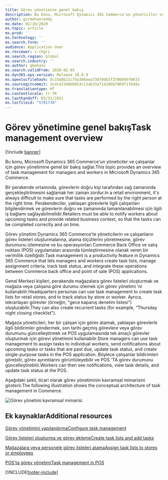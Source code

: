 ```yaml
---
title: Görev yönetimine genel bakış
description: Bu konu, Microsoft Dynamics 365 Commerce'un yöneticiler ve çalışanlar için görev yönetimine genel bir bakış sağlar.
author: gvrmohanreddy
ms.date: 02/10/2020
ms.topic: article
ms.prod: ''
ms.technology: ''
ms.search.form: ''
audience: Application User
ms.reviewer: v-chgri
ms.search.region: Global
ms.search.industry: ''
ms.author: gmohanv
ms.search.validFrom: 2020-02-03
ms.dyn365.ops.version: Release 10.0.9
ms.openlocfilehash: bc33a8b21c75a308aea738f0db1f3786695f0633
ms.sourcegitcommit: 3cdc42346bb653c13ab33a7142dbb7969f1f6dda
ms.translationtype: HT
ms.contentlocale: tr-TR
ms.lasthandoff: 03/31/2021
ms.locfileid: "5791739"
---
```

# <a name="task-management-overview"></a><span data-ttu-id="08538-103">Görev yönetimine genel bakış</span><span class="sxs-lookup"><span data-stu-id="08538-103">Task management overview</span></span>

[!include [banner](includes/banner.md)]

<span data-ttu-id="08538-104">Bu konu, Microsoft Dynamics 365 Commerce'un yöneticiler ve çalışanlar için görev yönetimine genel bir bakış sağlar.</span><span class="sxs-lookup"><span data-stu-id="08538-104">This topic provides an overview of task management for managers and workers in Microsoft Dynamics 365 Commerce.</span></span>

<span data-ttu-id="08538-105">Bir perakende ortamında, görevlerin doğru kişi tarafından sağ zamanında gerçekleştirilmesini sağlamak her zaman zordur.</span><span class="sxs-lookup"><span data-stu-id="08538-105">In a retail environment, it's always difficult to make sure that tasks are performed by the right person at the right time.</span></span> <span data-ttu-id="08538-106">Perakendeciler, yaklaşan görevlerle ilgili çalışanları bilgilendirmek ve görevlerin doğru ve zamanında tamamlanabilmesi için ilgili iş bağlamı sağlayabilmelidir.</span><span class="sxs-lookup"><span data-stu-id="08538-106">Retailers must be able to notify workers about upcoming tasks and provide related business context, so that the tasks can be completed correctly and on time.</span></span>

<span data-ttu-id="08538-107">Görev yönetimi Dynamics 365 Commerce'te yöneticilerin ve çalışanların görev listeleri oluşturmalarına, atama ölçütlerini yönetmesine, görev durumunu izlemesine ve bu operasyonları Commerce Back Office ve satış noktası (POS) uygulamaları arasında tümleştirmesine olanak veren bir verimlilik özelliğidir.</span><span class="sxs-lookup"><span data-stu-id="08538-107">Task management is a productivity feature in Dynamics 365 Commerce that lets managers and workers create task lists, manage assignment criteria, track task status, and integrate these operations between Commerce back office and point of sale (POS) applications.</span></span>

<span data-ttu-id="08538-108">Genel Merkezi kişileri, perakende mağazalara görev listeleri oluşturmak ve mağaza veya çalışana göre durumu izlemek için görev yönetimi 'ni kullanabilir.</span><span class="sxs-lookup"><span data-stu-id="08538-108">Headquarters personas can use task management to create task lists for retail stores, and to track status by store or worker.</span></span> <span data-ttu-id="08538-109">Ayrıca, tekrarlayan görevler (örneğin, "gece kapanış denetim listesi") oluşturabilir.</span><span class="sxs-lookup"><span data-stu-id="08538-109">They can also create recurrent tasks (for example, "Thursday night closing checklist").</span></span>

<span data-ttu-id="08538-110">Mağaza yöneticileri, her bir çalışan için görev atamak, yaklaşan görevlerle ilgili bildirimler göndermek, son tarihi geçmiş görevlere veya görev durumunu güncelleştirmek ve POS uygulamasında tek amaçlı görevler oluşturmak için görevi yönetimini kullanabilir.</span><span class="sxs-lookup"><span data-stu-id="08538-110">Store managers can use task management to assign tasks to individual workers, send notifications about upcoming tasks or tasks that are past due, update task status, and create single-purpose tasks in the POS application.</span></span> <span data-ttu-id="08538-111">Böylece çalışanlar bildirimleri görebilir, görev ayrıntılarını görüntüleyebilir ve POS 'TA görev durumunu güncelleştirebilir.</span><span class="sxs-lookup"><span data-stu-id="08538-111">Workers can then see notifications, view task details, and update task status at the POS.</span></span>

<span data-ttu-id="08538-112">Aşağıdaki şekil, ticari olarak görev yönetiminin kavramsal mimarisini gösterir.</span><span class="sxs-lookup"><span data-stu-id="08538-112">The following illustration shows the conceptual architecture of task management in Commerce.</span></span>

![Görev yönetimi kavramsal mimarisi](media/Tasks-management-conceptual-architecture.png)

## <a name="additional-resources"></a><span data-ttu-id="08538-114">Ek kaynaklar</span><span class="sxs-lookup"><span data-stu-id="08538-114">Additional resources</span></span>

[<span data-ttu-id="08538-115">Görev yönetimini yapılandırma</span><span class="sxs-lookup"><span data-stu-id="08538-115">Configure task management</span></span>](task-mgmt-configure.md)

[<span data-ttu-id="08538-116">Görev listeleri oluşturma ve görev ekleme</span><span class="sxs-lookup"><span data-stu-id="08538-116">Create task lists and add tasks</span></span>](task-mgmt-create-lists.md)

[<span data-ttu-id="08538-117">Mağazalara veya personele görev listeleri atama</span><span class="sxs-lookup"><span data-stu-id="08538-117">Assign task lists to stores or employees</span></span>](task-mgmt-assign-lists.md)

[<span data-ttu-id="08538-118">POS'ta görev yönetimi</span><span class="sxs-lookup"><span data-stu-id="08538-118">Task management in POS</span></span>](task-mgmt-POS.md)


[!INCLUDE[footer-include](../includes/footer-banner.md)]
